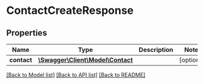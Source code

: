 # ContactCreateResponse

## Properties
Name | Type | Description | Notes
------------ | ------------- | ------------- | -------------
**contact** | [**\Swagger\Client\Model\Contact**](Contact.md) |  | [optional] 

[[Back to Model list]](../README.md#documentation-for-models) [[Back to API list]](../README.md#documentation-for-api-endpoints) [[Back to README]](../README.md)

